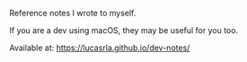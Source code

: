 Reference notes I wrote to myself. 

If you are a dev using macOS, they may be useful for you too.

Available at: https://lucasrla.github.io/dev-notes/